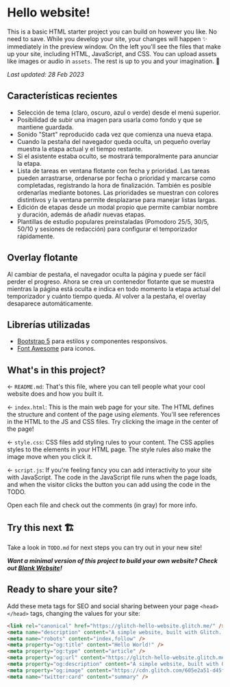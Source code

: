 # Hello website!

This is a basic HTML starter project you can build on however you like. No need to save. While you develop your site, your changes will happen ✨ immediately in the preview window. On the left you'll see the files that make up your site, including HTML, JavaScript, and CSS. You can upload assets like images or audio in `assets`. The rest is up to you and your imagination. 🦄

*Last updated: 28 Feb 2023*

## Características recientes

* Selección de tema (claro, oscuro, azul o verde) desde el menú superior.
* Posibilidad de subir una imagen para usarla como fondo y que se mantiene guardada.
* Sonido "Start" reproducido cada vez que comienza una nueva etapa.
* Cuando la pestaña del navegador queda oculta, un pequeño overlay muestra la etapa actual y el tiempo restante.
* Si el asistente estaba oculto, se mostrará temporalmente para anunciar la etapa.
* Lista de tareas en ventana flotante con fecha y prioridad. Las tareas pueden arrastrarse, ordenarse por fecha o prioridad y marcarse como completadas, registrando la hora de finalización. También es posible ordenarlas mediante botones. Las prioridades se muestran con colores distintivos y la ventana permite desplazarse para manejar listas largas.
* Edición de etapas desde un modal propio que permite cambiar nombre y duración, además de añadir nuevas etapas.
* Plantillas de estudio populares preinstaladas (Pomodoro 25/5, 30/5, 50/10 y sesiones de redacción) para configurar el temporizador rápidamente.

## Overlay flotante

Al cambiar de pestaña, el navegador oculta la página y puede ser fácil perder el progreso. Ahora se crea un contenedor flotante que se muestra mientras la página está oculta e indica en todo momento la etapa actual del temporizador y cuánto tiempo queda. Al volver a la pestaña, el overlay desaparece automáticamente.

## Librerías utilizadas

* [Bootstrap 5](https://getbootstrap.com) para estilos y componentes responsivos.
* [Font Awesome](https://fontawesome.com) para iconos.

## What's in this project?

← `README.md`: That's this file, where you can tell people what your cool website does and how you built it.

← `index.html`: This is the main web page for your site. The HTML defines the structure and content of the page using *elements*. You'll see references in the HTML to the JS and CSS files. Try clicking the image in the center of the page!

← `style.css`: CSS files add styling rules to your content. The CSS applies styles to the elements in your HTML page. The style rules also make the image move when you click it.

← `script.js`: If you're feeling fancy you can add interactivity to your site with JavaScript. The code in the JavaScript file runs when the page loads, and when the visitor clicks the button you can add using the code in the TODO.

Open each file and check out the comments (in gray) for more info.

## Try this next 🏗️

Take a look in `TODO.md` for next steps you can try out in your new site!

***Want a minimal version of this project to build your own website? Check out [Blank Website](https://glitch.com/edit/#!/remix/glitch-blank-website)!***

## Ready to share your site?

Add these meta tags for SEO and social sharing between your page `<head></head>` tags, changing the values for your site:

```html
<link rel="canonical" href="https://glitch-hello-website.glitch.me/" />
<meta name="description" content="A simple website, built with Glitch. Remix it to get your own."/>
<meta name="robots" content="index,follow" />
<meta property="og:title" content="Hello World!" />
<meta property="og:type" content="article" />
<meta property="og:url" content="https://glitch-hello-website.glitch.me/" />
<meta property="og:description" content="A simple website, built with Glitch. Remix it to get your own."/>
<meta property="og:image" content="https://cdn.glitch.com/605e2a51-d45f-4d87-a285-9410ad350515%2Fhello-website-social.png?v=1616712748147"/>
<meta name="twitter:card" content="summary" />
